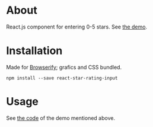 # About

React.js component for entering 0-5 stars. See
[the demo](http://ikr.su/h/react-star-rating-input/www/demo.html).

# Installation

Made for [Browserify](http://browserify.org/); grafics and CSS bundled.

    npm install --save react-star-rating-input

# Usage

See [the code](https://github.com/ikr/react-star-rating-input/blob/master/demo.js) of the demo
mentioned above.
